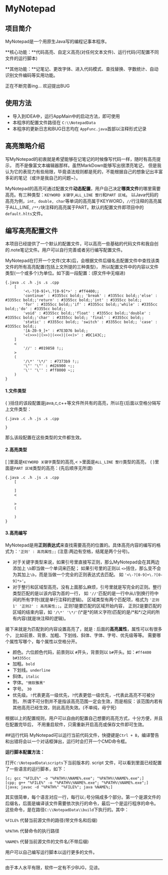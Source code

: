 # MyNotepad
## 项目简介
MyNotepad是一个用原生Java写的编程记事本程序。

**核心功能：**代码高亮、自定义高亮(对任何文本文件)、运行代码(可配置不同文件的运行脚本)

**其他功能：**记笔记、更改字体、进入代码模式、查找替换、字数统计、自动识别文件编码等实用功能。

正在不断完善ing... 欢迎提出BUG
## 使用方法
- 导入到IDEA中，运行AppMain中的启动方法，即可使用
- 本程序的配置文件路径在 `C:\\NotepadData`
- 本程序的更新日志和BUG日志均在 `AppFunc.java`首部以注释形式记录
## 高亮策略介绍
写MyNotepad的初衷就是希望能够在记笔记的时候像写代码一样，随时有高亮提示，
而不是像富文本编辑器那样。虽然MarkDown能够写出很漂亮笔记，
但是我认为它的表现力有些局限，毕竟语法规则都是死的，不能根据自己的想象记出丰富多彩的笔记（或许是我自己的问题~）。

MyNotepad的高亮可通过配置文件**动态配置**，用户自己决定**哪类文件**的哪里需要高亮。有三种类型：`KEYWORD 关键字`,`ALL_LINE 整行`和`PART 区域`。
以Java代码的高亮为例，`int, double, char`等单词的高亮属于KEYWORD，`//`行注释的高亮属于ALL_LINE,
`/**/`块注释的高亮属于PART。默认的配置文件即项目中的`default.hlts`文件。
## 编写高亮配置文件
本项目已经提供了一个默认的配置文件，可以高亮一些基础的代码文件和我自创的.note笔记文件。用户可以自行完善或者另行编写配置文件。

MyNotepad在打开一个文件(文本)后，会根据文件后缀名去配置文件中查找该类文件的所有高亮配置(包括上文所提的三种类型)，
所以配置文件中的内容以文件类型(一个或多个)为单位。如下面一段配置：(原文件中无缩进)
```
{.java .c .h .js .s .cpp
    [
        '<\-?[0-9]+\.?[0-9]*>' : #ff4400;;
        'continue' : #3355cc bold;; 'break' : #3355cc bold;;'else' : #3355cc bold;;'return' : #3355cc bold;;'int' : #3355cc bold;;
        'for' : #3355cc bold;;'if' : #3355cc bold;;'while' : #3355cc bold;;'do' : #3355cc bold;;
        'void' : #3355cc bold;;'float' : #3355cc bold;;'double' : #3355cc bold;;'char' : #3355cc bold;; 'final' : #3355cc bold;; 
        'static' : #3355cc bold;; 'switch' : #3355cc bold;; 'case' : #3355cc bold;;
        '[A-Z0-9_]+' : #7E3D76 bold;;
        '<(>>>)|(>>)|(<<<)|(<<)>' : #DC143C;;
    ]
    <
        '//' : #019858 !;;
    >
    (
        '/\*' '\*/' : #7373b9 !;;
        '\"' '\"' : #d26900 ~;;
        '\'' '\'' : #ff8000 ~;;
    )
}
```
#### 1.文件类型
{ }括住的该段配置是java,c,c++等文件所共有的高亮，所以在{后面以空格分隔写上文件类型：
```
{.java .c .h .js .s .cpp

}
```
那么该段配置在这些类型的文件都生效。
#### 2.高亮类型
[ ]里面是`KEYWORD 关键字`类型的高亮,< >里面是`ALL_LINE 整行`类型的高亮，
( )里面是`PART 区域`类型的高亮：(先后顺序无所谓)
```
{.java .c .h .js .s .cpp
    [

    ]
    <

    >
    (

    )
}
```
#### 3.高亮编写
MyNotepad是用**正则表达式**来查找需要高亮的位置的。具体高亮内容的编写的格式为：`'正则' : 高亮属性;;`
(注意:两边有空格，结尾是两个分号)。

- 对于关键字类型来说，如果引号里直接写正则，那么MyNotepad会在其两边添加上 `\b`即当做一个单词来匹配；
如果引号里的正则以 `<>`括住，那么变不会为其加上`\b`，而是当做一个完全的正则表达式去匹配。
如 `'<\-?[0-9]+\.?[0-9]*>'`。
- 对于整行和区域型高亮，没有上面那么麻烦，引号里就是写完全的正则。整行类型匹配的是以该内容为首的一行，
如 `'//'`匹配的是一行中从//到换行符中间的所有字符(就是单行注释的逻辑)。
区域类型有两个匹配项，格式为 `'正则1' '正则2' : 高亮属性;;`。正则1是要匹配的区域开始内容，
正则2是要匹配的区域的结束内容，如 `'/\*' '\*/'`(\\*是\*的转义字符)匹配的是/\*和\*/之间的所有内容(就是块注释的逻辑)。

接下来就是为匹配到的内容设置高亮了，就是 : 后面的**高亮属性**，属性可以有很多个，
比如前景、背景、加粗、下划线、斜体、字体、字号、优先级等等。
需要哪个属性写哪个，每个属性以空格分开。

- 颜色。六位颜色代码，前景则以 `#`开头，背景则以 `b#`开头。如：`#ff4400` `b#3355cc`
- 加粗。`bold`
- 下划线。`underline`
- 斜体。`italic`
- 字体。`"微软雅黑"`
- 字号。 `30`
- 优先级。`!`代表更高一级优先，`?`代表更低一级优先，`~`代表此高亮不可被分割，
所谓不可分割并不是指该高亮范围一定会生效，而是相反：该范围内若有其他高亮已经生效，则此高亮失效。(不单纯，毋宁死)

根据以上的配置规则，用户可以自由的配置自己想要的高亮方式，十分方便，并且在配置完毕后，
不用重启软件，只需重新开启高亮或保存文件即可生效。

##运行代码
MyNotepad可以运行当前代码文件，快捷键是`Ctrl + B`，编译警告和出错将会以一个对话框弹出，运行时会打开一个CMD命令框。

**运行脚本配置方法：**
 
 打开`C:\NotepadData\scripts`下当前版本的. script 文件，可以看到里面已经配置了一些语言的运行脚本，如下：
 
 ```
[c; gcc "%FILE%" -o "%PATH%\%NAME%.exe"; "%PATH%\%NAME%.exe";]
[cpp; g++ "%FILE%" -o "%PATH%\%NAME%.exe"; "%PATH%\%NAME%.exe";]
[java; javac -d "%PATH%" "%FILE%"; java %NAME%;]
```
其实很简单，每个语言对应一行，每行以`;`号分隔成多个部分。第一个是源文件的后缀名，后面是编译该文件需要依次执行的命令，最后一个是运行程序的命令。
这些命令，是在路径`C:\\NotepadData\\build`下执行的。其中：

`%FILE%` 代替当前源文件的路径(带文件名和后缀)

`%PATH%` 代替命令的执行路径

`%NAME%` 代替当前源文件的文件名(不带后缀)

用户可以自己编写运行脚本以运行更多的文件。

---
由于本人水平有限，软件一定有不少BUG，见谅。